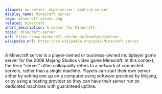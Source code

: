 ```yaml
---
aliases: mc-server, mcpe-server, bedrock-server
display_name: Minecraft Server
logo: minecraft-server.png
related: minecraft
short_description: A server for Minecraft.
topic: minecraft-server
url: https://www.minecraft.net/en-us/download/server
wikipedia_url: https://en.wikipedia.org/wiki/Minecraft_server
---
```

A Minecraft server is a player-owned or business-owned multiplayer game server for the 2009 Mojang Studios video game Minecraft. In this context, the term "server" often colloquially refers to a network of connected servers, rather than a single machine. Players can start their own server either by setting one up on a computer using software provided by Mojang, or by using a hosting provider so they can have their server run on dedicated machines with guaranteed uptime. <!-- Source: Wikipedia; Accessed: 1/6/23-->
